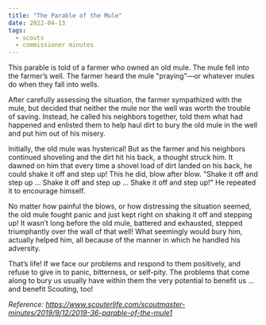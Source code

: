 ```yaml
---
title: "The Parable of the Mule"
date: 2022-04-13
tags:
  - scouts
  - commissioner minutes
---
```


This parable is told of a farmer who owned an old mule. The mule fell into the farmer’s well. The farmer heard the mule "praying"—or whatever mules do when they fall into wells.

After carefully assessing the situation, the farmer sympathized with the mule, but decided that neither the mule nor the well was worth the trouble of saving. Instead, he called his neighbors together, told them what had happened and enlisted them to help haul dirt to bury the old mule in the well and put him out of his misery.

Initially, the old mule was hysterical! But as the farmer and his neighbors continued shoveling and the dirt hit his back, a thought struck him. It dawned on him that every time a shovel load of dirt landed on his back, he could shake it off and step up! This he did, blow after blow. "Shake it off and step up … Shake it off and step up ... Shake it off and step up!" He repeated it to encourage himself.

No matter how painful the blows, or how distressing the situation seemed, the old mule fought panic and just kept right on shaking it off and stepping up! It wasn’t long before the old mule, battered and exhausted, stepped triumphantly over the wall of that well! What seemingly would bury him, actually helped him, all because of the manner in which he handled his adversity.

That’s life! If we face our problems and respond to them positively, and refuse to give in to panic, bitterness, or self-pity. The problems that come along to bury us usually have within them the very potential to benefit us ... and benefit Scouting, too!

*Reference: https://www.scouterlife.com/scoutmaster-minutes/2019/9/12/2019-36-parable-of-the-mule1*
